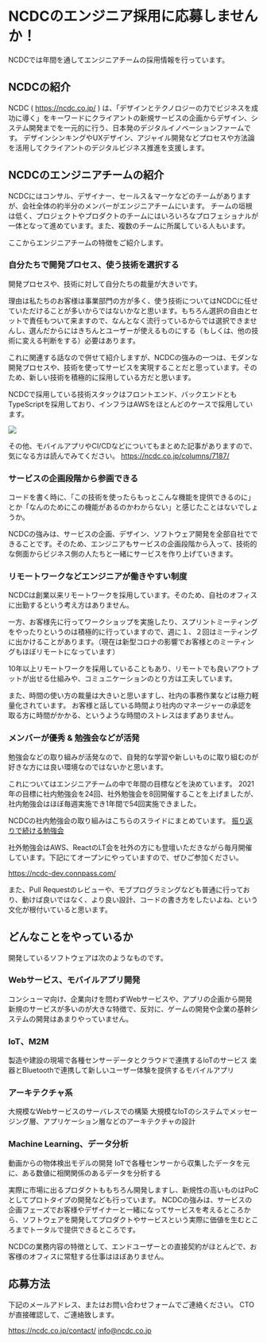 # NCDCのエンジニア採用に応募しませんか！
NCDCでは年間を通してエンジニアチームの採用情報を行っています。

## NCDCの紹介
NCDC ( https://ncdc.co.jp/ ) は、「デザインとテクノロジーの力でビジネスを成功に導く」をキーワードにクライアントの新規サービスの企画からデザイン、システム開発までを一元的に行う、日本発のデジタルイノベーションファームです。
デザインシンキングやUXデザイン、アジャイル開発などプロセスや方法論を活用してクライアントのデジタルビジネス推進を支援します。

## NCDCのエンジニアチームの紹介
NCDCにはコンサル、デザイナー、セールス＆マーケなどのチームがありますが、会社全体の約半分のメンバーがエンジニアチームにいます。
チームの垣根は低く、プロジェクトやプロダクトのチームにはいろいろなプロフェショナルが一体となって進めています。また、複数のチームに所属している人もいます。

ここからエンジニアチームの特徴をご紹介します。

### 自分たちで開発プロセス、使う技術を選択する
開発プロセスや、技術に対して自分たちの裁量が大きいです。

理由は私たちのお客様は事業部門の方が多く、使う技術についてはNCDCに任せていただけることが多いからではないかなと思います。もちろん選択の自由とセットで責任もついて来ますので、なんとなく流行っているからでは選択できませんし、選んだからにはきちんとユーザーが使えるものにする（もしくは、他の技術に変える判断をする）必要はあります。

これに関連する話なので併せて紹介しますが、NCDCの強みの一つは、モダンな開発プロセスや、技術を使ってサービスを実現することだと思っています。そのため、新しい技術を積極的に採用している方だと思います。

NCDCで採用している技術スタックはフロントエンド、バックエンドともTypeScriptを採用しており、インフラはAWSをほとんどのケースで採用しています。

![](https://ncdc.co.jp/wp-content/uploads/2021/03/NCDC%E3%81%8B%E3%82%99%E6%8E%A1%E7%94%A8%E3%81%97%E3%81%A6%E3%81%84%E3%82%8B%E3%83%95%E3%82%9A%E3%83%AD%E3%82%AF%E3%82%99%E3%83%A9%E3%83%9F%E3%83%B3%E3%82%AF%E3%82%99%E8%A8%80%E8%AA%9E%E3%82%84%E3%83%95%E3%83%AC%E3%83%BC%E3%83%A0%E3%83%AF%E3%83%BC%E3%82%AF_2022%E5%B9%B4.png.webp)

その他、モバイルアプリやCI/CDなどについてもまとめた記事がありますので、気になる方は読んでみてください。
https://ncdc.co.jp/columns/7187/

### サービスの企画段階から参画できる
コードを書く時に、「この技術を使ったらもっとこんな機能を提供できるのに」とか「なんのためにこの機能があるのかわからない」と感じたことはないでしょうか。

NCDCの強みは、サービスの企画、デザイン、ソフトウェア開発を全部自社でできることです。そのため、エンジニアもサービスの企画段階から入って、技術的な側面からビジネス側の人たちと一緒にサービスを作り上げていきます。

### リモートワークなどエンジニアが働きやすい制度
NCDCは創業以来リモートワークを採用しています。そのため、自社のオフィスに出勤するという考え方はありません。

一方、お客様先に行ってワークショップを実施したり、スプリントミーティングをやったりというのは積極的に行っていますので、週に１、２回はミーティングに出かけることがあります。（現在は新型コロナの影響でお客様とのミーティングもほぼリモートになっています）

10年以上リモートワークを採用していることもあり、リモートでも良いアウトプットが出せる仕組みや、コミュニケーションのとり方は工夫しています。

また、時間の使い方の裁量は大きいと思いますし、社内の事務作業などは極力軽量化されています。
お客様と話している時間より社内のマネージャーの承認を取る方に時間がかかる、というような時間のストレスはまずありません。

### メンバーが優秀 & 勉強会などが活発
勉強会などの取り組みが活発なので、自発的な学習や新しいものに取り組むのが好きな方には良い環境なのではないかと思います。

これについてはエンジニアチームの中で年間の目標などを決めています。
2021年の目標に社内勉強会を24回、社外勉強会を8回開催することを上げましたが、社内勉強会はほぼ毎週実施でき1年間で54回実施できました。

NCDCの社内勉強会の取り組みはこちらのスライドにまとめています。
[振り返りで続ける勉強会](https://speakerdeck.com/rsogo/retrospective-driven-study-workshop-ncdc)

社外勉強会はAWS、ReactのLT会を社外の方にも登壇いただきながら毎月開催しています。下記にてオープンにやっていますので、ぜひご参加ください。

https://ncdc-dev.connpass.com/

また、Pull Requestのレビューや、モブプログラミングなども普通に行っており、動けば良いではなく、より良い設計、コードの書き方をしたいよね、という文化が根付いていると思います。

## どんなことをやっているか

開発しているソフトウェアは次のようなものです。

### Webサービス、モバイルアプリ開発
コンシューマ向け、企業向けを問わずWebサービスや、アプリの企画から開発
新規のサービスが多いのが大きな特徴で、反対に、ゲームの開発や企業の基幹システムの開発はあまりやっていません。

### IoT、M2M
製造や建設の現場で各種センサーデータとクラウドで連携するIoTのサービス
楽器とBluetoothで連携して新しいユーザー体験を提供するモバイルアプリ

### アーキテクチャ系
大規模なWebサービスのサーバレスでの構築
大規模なIoTのシステムでメッセージング層、アプリケーション層などのアーキテクチャの設計

### Machine Learning、データ分析
動画からの物体検出モデルの開発
IoTで各種センサーから収集したデータを元に、ある数値に相関関係のあるデータを分析する

実際に市場に出るプロダクトももちろん開発しますし、新規性の高いものはPoCとしてプロトタイプの開発なども行っています。
NCDCの強みは、サービスの企画フェーズでお客様やデザイナーと一緒になってサービスを考えるところから、ソフトウェアを開発してプロダクトやサービスという実際に価値を生むところまでトータルで提供できるところです。

NCDCの業務内容の特徴として、エンドユーザーとの直接契約がほとんどで、お客様のオフィスに常駐する仕事はほぼありません。

## 応募方法
下記のメールアドレス、またはお問い合わせフォームでご連絡ください。
CTOが直接確認して、ご連絡致します。

https://ncdc.co.jp/contact/
info@ncdc.co.jp

